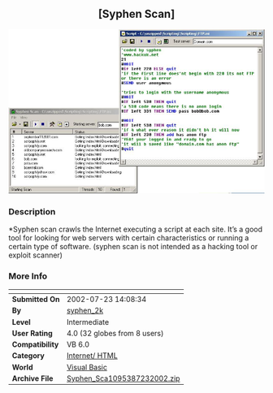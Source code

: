 ﻿<div align="center">

## \[Syphen Scan\]

<img src="PIC2002723923121195.JPG">
</div>

### Description

*Syphen scan crawls the Internet executing a script at each site. It’s a good tool for looking for web servers with certain characteristics or running a certain type of software. (syphen scan is not intended as a hacking tool or exploit scanner)
 
### More Info
 


<span>             |<span>
---                |---
**Submitted On**   |2002-07-23 14:08:34
**By**             |[syphen\_2k](https://github.com/Planet-Source-Code/PSCIndex/blob/master/ByAuthor/syphen-2k.md)
**Level**          |Intermediate
**User Rating**    |4.0 (32 globes from 8 users)
**Compatibility**  |VB 6\.0
**Category**       |[Internet/ HTML](https://github.com/Planet-Source-Code/PSCIndex/blob/master/ByCategory/internet-html__1-34.md)
**World**          |[Visual Basic](https://github.com/Planet-Source-Code/PSCIndex/blob/master/ByWorld/visual-basic.md)
**Archive File**   |[Syphen\_Sca1095387232002\.zip](https://github.com/Planet-Source-Code/syphen-2k-syphen-scan__1-37186/archive/master.zip)








